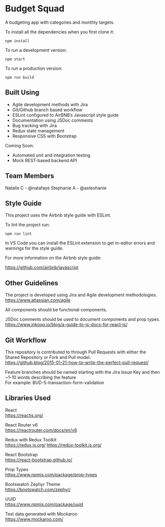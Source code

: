 # Budget Squad

A budgeting app with categories and monthly targets.

To install all the dependencies when you first clone it:
```
npm install
```

To run a development version:
```
npm start
```

To run a production version:
```
npm run build
```

## Built Using

* Agile development methods with Jira
* Git/Github branch based workflow
* ESLint configured to AirBNB’s Javascript style guide
* Documentation using JSDoc comments
* Bug tracking with Jira
* Redux state management
* Responsive CSS with Bootstrap

Coming Soon:
* Automated unit and integration testing
* Mock REST-based backend API

## Team Members

Natalie C - @natafaye
Stephanie A - @asteohanie

## Style Guide

This project uses the Airbnb style guide with ESLint.

To lint the project run:
```
npm run lint
```

In VS Code you can install the ESLint extension to get in-editor errors and warnings for the style guide.

For more information on the Airbnb style guide:

https://github.com/airbnb/javascript

## Other Guidelines

The project is developed using Jira and Agile development methodologies.  
https://www.atlassian.com/agile

All components should be functional components.

JSDoc comments should be used to document components and prop types.  
https://www.inkoop.io/blog/a-guide-to-js-docs-for-react-js/

## Git Workflow

This repository is contributed to through Pull Requests with either the Shared Repository or Fork and Pull model.  
https://github.blog/2015-01-21-how-to-write-the-perfect-pull-request/

Feature branches should be named starting with the Jira Issue Key and then ~1-10 words describing the feature  
For example: BUD-5-transaction-form-validation

## Libraries Used

React  
https://reactjs.org/

React Router v6  
https://reactrouter.com/docs/en/v6

Redux with Redux Toolkit  
https://redux.js.org/
https://redux-toolkit.js.org/

React Bootstrap  
https://react-bootstrap.github.io/

Prop Types  
https://www.npmjs.com/package/prop-types

Bootswatch Zephyr Theme  
https://bootswatch.com/zephyr/

UUID  
https://www.npmjs.com/package/uuid

Test data generated with Mockaroo  
https://www.mockaroo.com/
